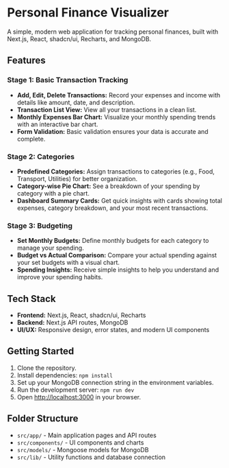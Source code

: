 # Personal Finance Visualizer

A simple, modern web application for tracking personal finances, built with Next.js, React, shadcn/ui, Recharts, and MongoDB.

## Features

### Stage 1: Basic Transaction Tracking
- **Add, Edit, Delete Transactions:** Record your expenses and income with details like amount, date, and description.
- **Transaction List View:** View all your transactions in a clean list.
- **Monthly Expenses Bar Chart:** Visualize your monthly spending trends with an interactive bar chart.
- **Form Validation:** Basic validation ensures your data is accurate and complete.

### Stage 2: Categories
- **Predefined Categories:** Assign transactions to categories (e.g., Food, Transport, Utilities) for better organization.
- **Category-wise Pie Chart:** See a breakdown of your spending by category with a pie chart.
- **Dashboard Summary Cards:** Get quick insights with cards showing total expenses, category breakdown, and your most recent transactions.

### Stage 3: Budgeting
- **Set Monthly Budgets:** Define monthly budgets for each category to manage your spending.
- **Budget vs Actual Comparison:** Compare your actual spending against your set budgets with a visual chart.
- **Spending Insights:** Receive simple insights to help you understand and improve your spending habits.

## Tech Stack
- **Frontend:** Next.js, React, shadcn/ui, Recharts
- **Backend:** Next.js API routes, MongoDB
- **UI/UX:** Responsive design, error states, and modern UI components

## Getting Started
1. Clone the repository.
2. Install dependencies: `npm install`
3. Set up your MongoDB connection string in the environment variables.
4. Run the development server: `npm run dev`
5. Open [http://localhost:3000](http://localhost:3000) in your browser.

## Folder Structure
- `src/app/` - Main application pages and API routes
- `src/components/` - UI components and charts
- `src/models/` - Mongoose models for MongoDB
- `src/lib/` - Utility functions and database connection